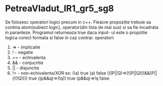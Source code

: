 # PetreaVladut_IR1_gr5_sg8
Se folosesc operatori logici precum in c++. Fieacre propozitie trebuie sa contina atom(subiect logic), operator(din lista de mai sus) si sa fie incadrata in paranteze. Programul returneaza true daca input- ul este o propzitie logica corect formata si false in caz contrar.
operatori:
1. => - implicatie
2. ! - negatie
3. == - echivalenta
4. && - conjucntie
5. || - disjunctie
6. != - non-echivalenta/XOR
ex:
(!a) true
(a) false
(((P||Q)=>(!(P||Q)))&&(P||(!(!Q)))) true
((p&&q)=>(!q)) true
(p&&q)=>!q false



